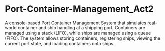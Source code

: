 # Port-Container-Management_Act2
A console-based Port Container Management System that simulates real-world container and ship handling at a shipping port. Containers are managed using a stack (LIFO), while ships are managed using a queue (FIFO). The system allows storing containers, registering ships, viewing the current port state, and loading containers onto ships.
